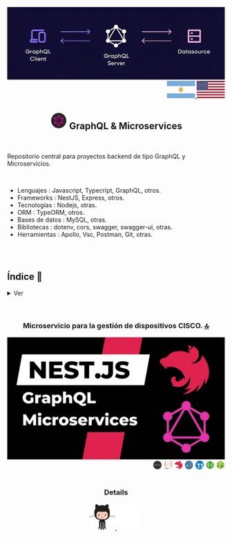<div align = "center">
<img src="https://github.com/andresWeitzel/GraphQL_Microservices_Projects/blob/master/doc/assets/img/graphql.png" >
</div>

<div align="right">
    <a href="./README.es.md" target="_blank">
      <img src="../doc/assets/icons/translation/arg-flag.jpg" width="65" height="40" />
  </a> 
   <a href="../README.md" target="_blank">
      <img src="../doc/assets/img/eeuu-flag.jpg" width="65" height="40" />
  </a> 
</div>

<div align="center">
    
##  <img width="40" height="40" src="../doc/assets/gifs/graphql.gif" />  GraphQL & Microservices

</div>

<br>

Repositorio central para proyectos backend de tipo GraphQL y Microservicios. 

  <br>

  * Lenguajes : Javascript, Typecript, GraphQL, otros.
  * Frameworks : NestJS, Express, otros.
  * Tecnologías : Nodejs, otras.
  * ORM : TypeORM, otros.
  * Bases de datos : MySQL, otras.
  * Bibliotecas : dotenv, cors, swagger, swagger-ui, otras.
  * Herramientas : Apollo, Vsc, Postman, Git, otras.

   
  <br>
 
  <br>

  
<!------Start Index----->

## Índice 📜

<details>
 <summary> Ver </summary>

 <br>

#### 🗂️ Projects
* [Microservicio para la gestión de dispositivos CISCO](#microservicio-para-la-gestion-de-dispositivos-cisco-)

  <div align="right">
    <img width="20" height="20" src="../doc/assets/icons/backend/javascript-typescript/png/express-js.png" />
    <img width="22" height="20" src="../doc/assets/icons/backend/javascript-typescript/png/typeorm.png" />
    <img width="18" height="20" src="../doc/assets/icons/backend/javascript-typescript/png/nestjs.png" />
    <img width="22" height="20" src="../doc/assets/icons/database/png/mysql.png" />
    <img width="20" height="20" src="../doc/assets/icons/backend/javascript-typescript/png/typescript.png" />
    <img width="20" height="20" src="../doc/assets/icons/devops/png/swagger.png" />
    <img width="20" height="20" src="../doc/assets/icons/backend/javascript-typescript/png/nodejs.png" />
  </div>
<br>

</details>

<!------Stop Index----->
  
 <br>
 
 <br>
 


 <!------MICROSERVICIO CISCO GRAPHQL------>
 
<div align="center">
  
 ### Microservicio para la gestión de dispositivos CISCO. [🔝](#índice-)
 
<a href="https://github.com/andresWeitzel/Microservicio_Cisco_Devices_GraphQL" target="_blank">
  <img src="https://github.com/andresWeitzel/GraphQL_Microservices_Projects/blob/master/doc/assets/img/graphql_microservice.jpg" >
</a>
<div align="right">
    <img width="20" height="20" src="../doc/assets/icons/backend/javascript-typescript/png/express-js.png" />
    <img width="22" height="20" src="../doc/assets/icons/backend/javascript-typescript/png/typeorm.png" />
    <img width="18" height="20" src="../doc/assets/icons/backend/javascript-typescript/png/nestjs.png" />
    <img width="22" height="20" src="../doc/assets/icons/database/png/mysql.png" />
    <img width="20" height="20" src="../doc/assets/icons/backend/javascript-typescript/png/typescript.png" />
    <img width="20" height="20" src="../doc/assets/icons/devops/png/swagger.png" />
    <img width="20" height="20" src="../doc/assets/icons/backend/javascript-typescript/png/nodejs.png" />
</div>


<br>

 ### Details

<div style="display: inline-block; vertical-align: middle; text-align: center;">
  <a href="https://github.com/andresWeitzel/Microservicio_Cisco_Devices_GraphQL" target="_blank">
    <img width="60" height="60" alt="code" src="../doc/assets/gifs/social-networks/github.gif" style="display: inline-block;" />
  </a>
  <a href="https://www.youtube.com/playlist?list=PLCl11UFjHurC4DVGjeTuUOID0gjVxGDd3" target="_blank">
    <img width="60" height="60" alt="playlist" src="../doc/assets/gifs/social-networks/youtubeLogo.gif" style="display: inline-block;" />
  </a>
</div>


<!------FIN MICROSERVICIO CISCO GRAPHQL------>

  
<br>
<br>
<br>
<br>
<br>
<br>
